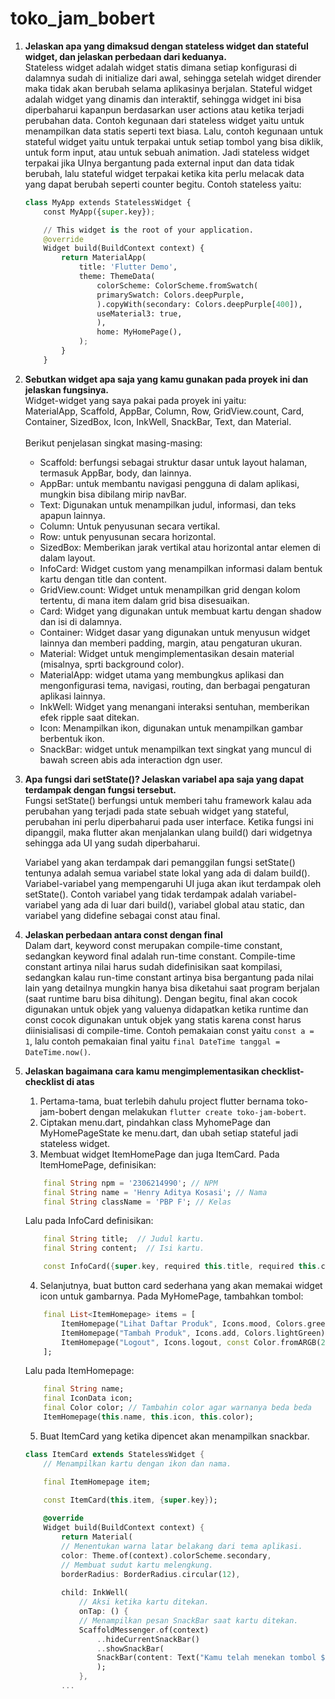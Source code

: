 # toko_jam_bobert


1. **Jelaskan apa yang dimaksud dengan stateless widget dan stateful widget, dan jelaskan perbedaan dari keduanya.**<br>
    Stateless widget adalah widget statis dimana setiap konfigurasi di dalamnya sudah di initialize dari awal, 
    sehingga setelah widget dirender maka tidak akan berubah selama aplikasinya berjalan. Stateful widget adalah widget 
    yang dinamis dan interaktif, sehingga widget ini bisa diperbaharui kapanpun berdasarkan user actions atau ketika terjadi 
    perubahan data. Contoh kegunaan dari stateless widget yaitu untuk menampilkan data statis seperti text biasa. Lalu, contoh 
    kegunaan untuk stateful widget yaitu untuk terpakai untuk setiap tombol yang bisa diklik, untuk form input, atau untuk sebuah animation. 
    Jadi stateless widget terpakai jika UInya bergantung pada external input dan data tidak berubah, lalu stateful widget terpakai
     ketika kita perlu melacak data yang dapat berubah seperti counter begitu.
    Contoh stateless yaitu:
    ```python
    class MyApp extends StatelessWidget {
        const MyApp({super.key});

        // This widget is the root of your application.
        @override
        Widget build(BuildContext context) {
            return MaterialApp(
                title: 'Flutter Demo',
                theme: ThemeData(
                    colorScheme: ColorScheme.fromSwatch(
                    primarySwatch: Colors.deepPurple,
                    ).copyWith(secondary: Colors.deepPurple[400]),
                    useMaterial3: true,
                    ),
                    home: MyHomePage(),
                );
            }
        }
    ```

2. **Sebutkan widget apa saja yang kamu gunakan pada proyek ini dan jelaskan fungsinya.**<br>
    Widget-widget yang saya pakai pada proyek ini yaitu:<br>
    MaterialApp, Scaffold, AppBar, Column, Row, GridView.count, Card, Container, SizedBox, Icon, InkWell, SnackBar, Text, dan Material.
    <br><br>
    Berikut penjelasan singkat masing-masing:
    - Scaffold: berfungsi sebagai struktur dasar untuk layout halaman, termasuk AppBar, body, dan lainnya.
    - AppBar: untuk membantu navigasi pengguna di dalam aplikasi, mungkin bisa dibilang mirip navBar.
    - Text: Digunakan untuk menampilkan judul, informasi, dan teks apapun lainnya.
    - Column: Untuk penyusunan secara vertikal.
    - Row: untuk penyusunan secara horizontal.
    - SizedBox: Memberikan jarak vertikal atau horizontal antar elemen di dalam layout.
    - InfoCard: Widget custom yang menampilkan informasi dalam bentuk kartu dengan title dan content.
    - GridView.count: Widget untuk menampilkan grid dengan kolom tertentu, di mana item dalam grid bisa disesuaikan.
    - Card: Widget yang digunakan untuk membuat kartu dengan shadow dan isi di dalamnya.
    - Container: Widget dasar yang digunakan untuk menyusun widget lainnya dan memberi padding, margin, atau pengaturan ukuran.
    - Material: Widget untuk mengimplementasikan desain material (misalnya, sprti background color).
    - MaterialApp: widget utama yang membungkus aplikasi dan mengonfigurasi tema, navigasi, routing, dan berbagai pengaturan aplikasi lainnya.
    - InkWell: Widget yang menangani interaksi sentuhan, memberikan efek ripple saat ditekan.
    - Icon: Menampilkan ikon, digunakan untuk menampilkan gambar berbentuk ikon.
    - SnackBar: widget untuk menampilkan text singkat yang muncul di bawah screen abis ada interaction dgn user.

3. **Apa fungsi dari setState()? Jelaskan variabel apa saja yang dapat terdampak dengan fungsi tersebut.**<br>
    Fungsi setState() berfungsi untuk memberi tahu framework kalau ada perubahan yang terjadi pada state sebuah widget yang stateful, 
    perubahan ini perlu diperbaharui pada user interface. Ketika fungsi ini dipanggil, maka flutter akan menjalankan ulang build() dari 
    widgetnya sehingga ada UI yang sudah diperbaharui.

    Variabel yang akan terdampak dari pemanggilan fungsi setState() tentunya adalah semua variabel state lokal yang ada di dalam build().<br> 
    Variabel-variabel yang mempengaruhi UI juga akan ikut terdampak oleh setState(). Contoh variabel yang tidak terdampak adalah variabel-variabel
     yang ada di luar dari build(), variabel global atau static, dan variabel yang didefine sebagai const atau final.

4. **Jelaskan perbedaan antara const dengan final**<br>
    Dalam dart, keyword const merupakan compile-time constant, sedangkan keyword final adalah run-time constant. Compile-time constant 
    artinya nilai harus sudah didefinisikan saat kompilasi, sedangkan kalau run-time constant artinya bisa bergantung pada nilai lain yang 
    detailnya mungkin hanya bisa diketahui saat program berjalan (saat runtime baru bisa dihitung). Dengan begitu, final akan cocok digunakan 
    untuk objek yang valuenya didapatkan ketika runtime dan const cocok digunakan untuk objek yang statis karena const harus diinisialisasi di 
    compile-time. Contoh pemakaian const yaitu `const a = 1`, lalu contoh pemakaian final yaitu `final DateTime tanggal = DateTime.now()`.

5. **Jelaskan bagaimana cara kamu mengimplementasikan checklist-checklist di atas**
    1. Pertama-tama, buat terlebih dahulu project flutter bernama toko-jam-bobert dengan melakukan `flutter create toko-jam-bobert`.
    2. Ciptakan menu.dart, pindahkan class MyhomePage dan MyHomePageState ke menu.dart, dan ubah setiap stateful jadi stateless widget.
    3. Membuat widget ItemHomePage dan juga ItemCard. Pada ItemHomePage, definisikan:<br>
    ```dart
        final String npm = '2306214990'; // NPM
        final String name = 'Henry Aditya Kosasi'; // Nama
        final String className = 'PBP F'; // Kelas
    ```
    Lalu pada InfoCard definisikan:
    ```dart
        final String title;  // Judul kartu.
        final String content;  // Isi kartu.

        const InfoCard({super.key, required this.title, required this.content});
    ```
    4. Selanjutnya, buat button card sederhana yang akan memakai widget icon untuk gambarnya. Pada MyHomePage, tambahkan tombol:
    ```dart
        final List<ItemHomepage> items = [
            ItemHomepage("Lihat Daftar Produk", Icons.mood, Colors.green),
            ItemHomepage("Tambah Produk", Icons.add, Colors.lightGreen),
            ItemHomepage("Logout", Icons.logout, const Color.fromARGB(255, 25, 255, 17)),
        ];
    ```
    Lalu pada ItemHomepage:
    ```dart
        final String name;
        final IconData icon;
        final Color color; // Tambahin color agar warnanya beda beda
        ItemHomepage(this.name, this.icon, this.color);
    ```
    5. Buat ItemCard yang ketika dipencet akan menampilkan snackbar.
    ```dart
    class ItemCard extends StatelessWidget {
        // Menampilkan kartu dengan ikon dan nama.

        final ItemHomepage item; 
        
        const ItemCard(this.item, {super.key}); 

        @override
        Widget build(BuildContext context) {
            return Material(
            // Menentukan warna latar belakang dari tema aplikasi.
            color: Theme.of(context).colorScheme.secondary,
            // Membuat sudut kartu melengkung.
            borderRadius: BorderRadius.circular(12),
            
            child: InkWell(
                // Aksi ketika kartu ditekan.
                onTap: () {
                // Menampilkan pesan SnackBar saat kartu ditekan.
                ScaffoldMessenger.of(context)
                    ..hideCurrentSnackBar()
                    ..showSnackBar(
                    SnackBar(content: Text("Kamu telah menekan tombol ${item.name}!"))
                    );
                },
            ...
    ```
